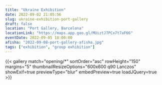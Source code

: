 ```yaml
---
title: "Ukraine Exhibition"
date: 2022-09-02 21:05:56
slug: ukraine-exhibition-port-gallery
draft: false
location: "Port Gallery, Barcelona"
locationLink: "https://maps.app.goo.gl/MUiztJ7PCx7t7aF66"
eventDate: 2022-09-05 18:00:00
afisha: "2022-09-08-port-gallery-afisha.jpg"
tags: ["exhibition", "group exhibition"]
---
```


{{< gallery match="opening/*" sortOrder="asc" rowHeight="150" margins="5" thumbnailResizeOptions="600x600 q90 Lanczos" showExif=true previewType="blur" embedPreview=true loadJQuery=true >}}
